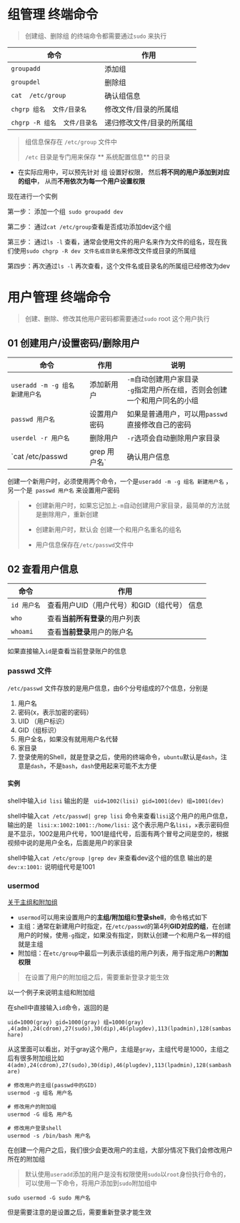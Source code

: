 # 组管理  终端命令

> 创建组、删除组 的终端命令都需要通过`sudo` 来执行



| 命令                         | 作用                      |
| ---------------------------- | ------------------------- |
| `groupadd`                   | 添加组                    |
| `groupdel`                   | 删除组                    |
| `cat  /etc/group`            | 确认组信息                |
| `chgrp 组名  文件/目录名`    | 修改文件/目录的所属组     |
| `chgrp -R 组名  文件/目录名` | 递归修改文件/目录的所属组 |



> 组信息保存在 `/etc/group` 文件中
>
> `/etc` 目录是专门用来保存  ** 系统配置信息** 的目录





+ 在实际应用中，可以预先针对  组  设置好权限， 然后**将不同的用户添加到对应的组中**， 从而**不用依次为每一个用户设置权限**



现在进行一个实例  

第一步： 添加一个组` sudo groupadd dev`

第二步： 通过`cat /etc/group`查看是否成功添加dev这个组

第三步： 通过`ls -l` 查看，通常会使用文件的用户名来作为文件的组名，现在我们使用`sudo chgrp -R dev 文件名或目录名`来修改文件或目录的所属组

第四步：再次通过`ls -l` 再次查看，这个文件名或目录名的所属组已经修改为dev 





# 用户管理 终端命令

> 创建、删除、修改其他用户密码都需要通过`sudo`  root 这个用户执行

## 01 创建用户/设置密码/删除用户

| 命令                            | 作用         | 说明                                                         |
| ------------------------------- | ------------ | ------------------------------------------------------------ |
| `useradd -m -g 组名 新建用户名` | 添加新用户   | `-m`自动创建用户家目录<br />`-g`指定用户所在组，否则会创建一个和用户同名的小组 |
| `passwd 用户名`                 | 设置用户密码 | 如果是普通用户，可以用`passwd`直接修改自己的密码             |
| `userdel -r 用户名`             | 删除用户     | `-r`选项会自动删除用户家目录                                 |
| `cat /etc/passwd | grep 用户名` | 确认用户信息 | 新建用户后，新建信息会保存在` /etc/passwd`文件中             |



创建一个新用户时，必须使用两个命令，一个是`useradd -m -g 组名 新建用户名` ，另一个是` passwd 用户名` 来设置用户密码



> + 创建新用户时，如果忘记加上`-m`自动创建用户家目录，最简单的方法就是删除用户，重新创建
>
> + 创建新用户时，默认会 创建一个和用户名重名的组名
>
> + 用户信息保存在`/etc/passwd`文件中



## 02 查看用户信息

| 命令        | 作用                                        |
| ----------- | ------------------------------------------- |
| `id 用户名` | 查看用户UID（用户代号）和GID（组代号） 信息 |
| `who`       | 查看**当前所有登录**的用户列表              |
| `whoami`    | 查看**当前登录**用户的账户名                |

 如果直接输入`id`是查看当前登录账户的信息

### passwd 文件

`/etc/passwd` 文件存放的是用户信息，由6个分号组成的7个信息，分别是

1. 用户名
2. 密码(x，表示加密的密码）
3. UID （用户标识）
4. GID（组标识）
5. 用户全名，如果没有就用用户名代替
6. 家目录
7. 登录使用的Shell，就是登录之后，使用的终端命令，`ubuntu`默认是`dash`，注意是`dash`，不是`bash`，`dash`使用起来可能不太方便

#### 实例

shell中输入`id lisi`    输出的是  ` uid=1002(lisi) gid=1001(dev) 组=1001(dev)`

shell中输入`cat /etc/passwd| grep lisi` 命令来查看`lisi`这个用户的用户信息， 输出的是 ` lisi:x:1002:1001::/home/lisi:` 这个表示用户名`lisi`，`x`表示密码但是不显示，1002是用户代号，1001是组代号，后面有两个冒号之间是空的，根据视频中说的是用户全名，后面是用户的家目录

shell中输入`cat /etc/group |grep dev` 来查看dev这个组的信息    输出的是 `dev:x:1001:`  说明组代号是1001



### usermod

[关于主组和附加组](https://www.bilibili.com/video/BV1ex411x7Em?p=74&spm_id_from=pageDriver)

+ `usermod`可以用来设置用户的**主组/附加组**和**登录shell**，命令格式如下
+ 主组：通常在新建用户时指定，在`/etc/passwd`的第4列**GID对应的组**，在创建用户的时候，使用`-g`指定，如果没有指定，则默认创建一个和用户名一样的组就是主组
+ 附加组：在`etc/group`中最后一列表示该组的用户列表，用于指定用户的**附加权限**

> 在设置了用户的附加组之后，需要重新登录才能生效



以一个例子来说明主组和附加组

在shell中直接输入`id`命令，返回的是

 `uid=1000(gray) gid=1000(gray) 组=1000(gray) ,4(adm),24(cdrom),27(sudo),30(dip),46(plugdev),113(lpadmin),128(sambashare)`

从这里面可以看出，对于gray这个用户，主组是`gray`，主组代号是1000，主组之后有很多附加组比如`4(adm),24(cdrom),27(sudo),30(dip),46(plugdev),113(lpadmin),128(sambashare)`

```
# 修改用户的主组(passwd中的GID)
usermod -g 组名 用户名

# 修改用户的附加组
usermod -G 组名 用户名

# 修改用户登录shell
usermod -s /bin/bash 用户名	

```

在创建一个用户之后，我们很少会更改用户的主组，大部分情况下我们会修改用户所在的附加组

> 默认使用`useradd`添加的用户是没有权限使用`sudo`以`root`身份执行命令的，可以使用一下命令，将用户添加到`sudo`附加组中

`sudo usermod -G sudo 用户名`

但是需要注意的是设置之后，需要重新登录才能生效







































